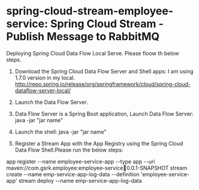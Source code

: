 # spring-cloud-stream-employee-service: Spring Cloud Stream - Publish Message to RabbitMQ

Deploying Spring Cloud Data Flow Local Serve. Please floow th below steps.

1.  Download the Spring Cloud Data Flow Server and Shell apps:
    I am using 1.7.0 version in my local.
http://repo.spring.io/release/org/springframework/cloud/spring-cloud-dataflow-server-local/

2.  Launch the Data Flow Server.

3.  Data Flow Server is a Spring Boot application, Launch Data Flow Server: java -jar "jar name"
    
4.  Launch the shell: java -jar "jar name"

5.  Register a Stream App with the App Registry using the Spring Cloud Data Flow Shell.Please run the below steps:

app register --name employee-service-app --type app --uri maven://com.gsrk.employee:employee-service:jar:0.0.1-SNAPSHOT
stream create --name emp-service-app-log-data --definition 'employee-service-app'
stream deploy --name emp-service-app-log-data
